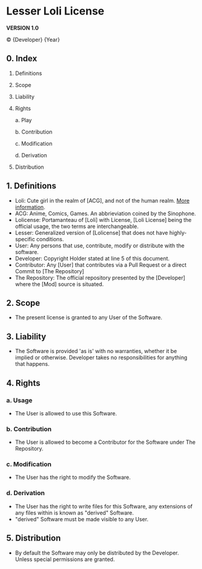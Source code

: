 # Lesser Loli License

**VERSION 1.0**

© {Developer} {Year}

## 0. Index

1. Definitions
2. Scope
3. Liability
4. Rights

    a. Play

    b. Contribution

    c. Modification

    d. Derivation

5. Distribution

## 1. Definitions

- Loli: Cute girl in the realm of [ACG], and not of the human realm. [More information](https://zh.moegirl.org.cn/%E8%90%9D%E8%8E%89).
- ACG: Anime, Comics, Games. An abbrieviation coined by the Sinophone.
- Lolicense: Portamanteau of [Loli] with License, [Loli License] being the official usage, the two terms are interchangeable.
- Lesser: Generalized version of [Lolicense] that does not have highly-specific conditions.
- User: Any persons that use, contribute, modify or distribute with the software.
- Developer: Copyright Holder stated at line 5 of this document.
- Contributor: Any [User] that contributes via a Pull Request or a direct Commit to [The Repository]
- The Repository: The official repository presented by the [Developer] where the [Mod] source is situated.

## 2. Scope

- The present license is granted to any User of the Software.

## 3. Liability

- The Software is provided 'as is' with no warranties, whether it be implied or otherwise. Developer takes no responsibilities for anything that happens.

## 4. Rights

### a. Usage

- The User is allowed to use this Software.

### b. Contribution

- The User is allowed to become a Contributor for the Software under The Repository.

### c. Modification

- The User has the right to modify the Software.

### d. Derivation

- The User has the right to write files for this Software, any extensions of any files within is known as "derived" Software.
- "derived" Software must be made visible to any User.

## 5. Distribution

- By default the Software may only be distributed by the Developer. Unless special permissions are granted.
